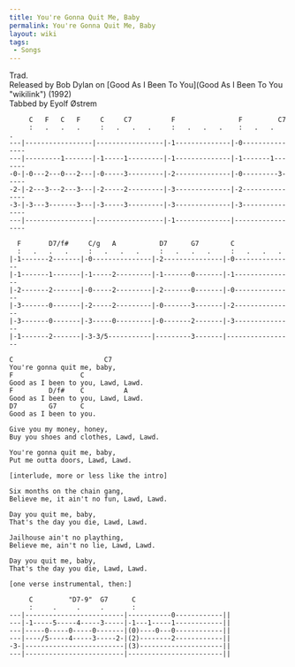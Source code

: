```yaml
---
title: You're Gonna Quit Me, Baby
permalink: You're Gonna Quit Me, Baby
layout: wiki
tags:
 - Songs
---
```


Trad.  
Released by Bob Dylan on [Good As I Been To
You](Good As I Been To You "wikilink") (1992)  
Tabbed by Eyolf Østrem

         C   F   C   F     C     C7          F                F         C7
         :   .   .   .     :   .   .   .     :   .   .   .    :   .   .   .
    ---|-----------------|-----------------|-1--------------|-0---------------
    ---|---------1-------|-1-----1---------|-1--------------|-1-------1-------
    -0-|-0---2---0---2---|-0-----3---------|-2--------------|-0---------3-----
    -2-|-2---3---2---3---|-2-----2---------|-3--------------|-2---------------
    -3-|-3---3-------3---|-3-----3---------|-3--------------|-3---------------
    ---|-----------------|-----------------|-1--------------|-----------------

      F       D7/f#     C/g   A           D7      G7        C
      :   .   .   .     :   .   .   .     :   .   .   .     :   .   .   .
    |-1-------2-------|-0---------------|-2---------------|-0---------------
    |-1-------1-------|-1-----2---------|-1-------0-------|-1---------------
    |-2-------2-------|-0-----2---------|-2-------0-------|-0---------------
    |-3-------0-------|-2-----2---------|-0-------3-------|-2---------------
    |-3-------0-------|-3-----0---------|-0-------2-------|-3---------------
    |-1-------2-------|-3-3/5-----------|---------3-------|-----------------

    C                       C7
    You're gonna quit me, baby,
    F                 C
    Good as I been to you, Lawd, Lawd.
    F         D/f#    C          A
    Good as I been to you, Lawd, Lawd.
    D7        G7      C
    Good as I been to you.

    Give you my money, honey,
    Buy you shoes and clothes, Lawd, Lawd.

    You're gonna quit me, baby,
    Put me outta doors, Lawd, Lawd.

    [interlude, more or less like the intro]

    Six months on the chain gang,
    Believe me, it ain't no fun, Lawd, Lawd.

    Day you quit me, baby,
    That's the day you die, Lawd, Lawd.

    Jailhouse ain't no plaything,
    Believe me, ain't no lie, Lawd, Lawd.

    Day you quit me, baby,
    That's the day you die, Lawd, Lawd.

    [one verse instrumental, then:]

         C         "D7-9"  G7      C
         :     .     .     .       :
    ---|-------------------------|-----------0------------||
    ---|-1-----5-----4-----3-----|-1---1-----1------------||
    ---|-----0-----0-----0-------|(0)----0---0------------||
    ---|----/5-----4-----3-----2-|(2)--------2------------||
    -3-|-------------------------|(3)---------------------||
    ---|-------------------------|------------------------||
